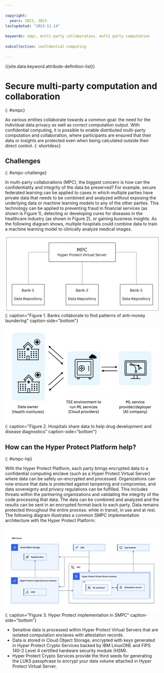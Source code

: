 ```yaml
---

copyright:
  years: 2023, 2023
lastupdated: "2023-11-14"

keywords: smpc, multi party collaboration, multi party computation

subcollection: confidential-computing

---
```


{{site.data.keyword.attribute-definition-list}}

# Secure multi-party computation and collaboration
{: #smpc}

As various entities collaborate towards a common goal: the need for the individual data privacy as well as correct computation output. With confidential computing, it is possible to enable distributed multi-party computation and collaboration, where participants are ensured that their data or insights are protected even when being calculated outside their direct control.
{: shortdesc}

## Challenges
{: #smpc-challenge}

In multi-party collaborations (MPC), the biggest concern is how can the confidentiality and integrity of the data be preserved? For example, secure federated learning can be applied to cases in which multiple parties have private data that needs to be combined and analyzed without exposing the underlying data or machine learning models to any of the other parties. This technology can be applied to preventing fraud in financial services (as shown is Figure 1), detecting or developing cures for diseases in the healthcare industry (as shown in Figure 2), or gaining business insights. As the following diagram shows, multiple hospitals could combine data to train a machine learning model to clinically analyze medical images.

![Secure multi-party computation - banks](../images/smpc-banks.png){: caption="Figure 1. Banks collaborate to find patterns of anti-money laundering" caption-side="bottom"}

![Secure multi-party computation - healthcare](../images/smpc-hospitals.png){: caption="Figure 2. Hospitals share data to help drug development and disease diagnostics" caption-side="bottom"}

## How can the Hyper Protect Platform help?
{: #smpc-hp}

With the Hyper Protect Platform, each party brings encrypted data to a confidential computing enclave (such as a Hyper Protect Virtual Server) where data can be safely un-encrypted and processed. Organizations can now ensure that data is protected against tampering and compromise, and data sovereignty and privacy regulations can be fulfilled. This includes threats within the partnering organizations and validating the integrity of the code processing that data. The data can be combined and analyzed and the results can be sent in an encrypted format back to each party. Data remains protected throughout the entire process: while in transit, in use and at rest. The following diagram illustrates a common SMPC implementation architecture with the Hyper Protect Platform:

![Hyper Protect implementation in SMPC](../images/smpc-hp.png){: caption="Figure 3. Hyper Protect implementation in SMPC" caption-side="bottom"}

- Sensitive data is processed within Hyper Protect Virtual Servers that are isolated computation enclaves with attestation records.
- Data is stored in Cloud Object Storage, encrypted with keys generated in Hyper Protect Crypto Services backed by IBM LinuxONE and FIPS 140-2 Level 4 certified hardware security module (HSM).
- Hyper Protect Crypto Services provide the third seeds for generating the LUKS passphrase to encrypt your data volume attached in Hyper Protect Virtual Server.
